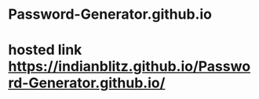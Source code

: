 # Password-Generator.github.io

# hosted link https://indianblitz.github.io/Password-Generator.github.io/
